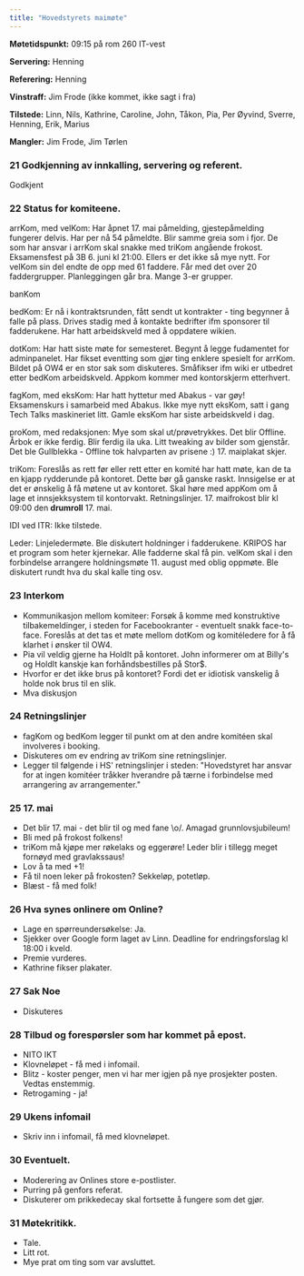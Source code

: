 ```yaml
---
title: "Hovedstyrets maimøte"
---
```


**Møtetidspunkt:** 09:15 på rom 260 IT-vest

**Servering:** Henning  

**Referering:** Henning  

**Vinstraff:** Jim Frode (ikke kommet, ikke sagt i fra)

**Tilstede:** Linn, Nils, Kathrine, Caroline, John, Tåkon, Pia, Per Øyvind, Sverre, Henning, Erik, Marius 

**Mangler:** Jim Frode, Jim Tørlen

### 21 Godkjenning av innkalling, servering og referent.

Godkjent

### 22 Status for komiteene.

arrKom, med velKom: Har åpnet 17. mai påmelding, gjestepåmelding fungerer delvis. Har per nå 54 påmeldte. Blir samme greia som i fjor. De som har ansvar i arrKom skal snakke med triKom angående frokost. Eksamensfest på 3B 6. juni kl 21:00. Ellers er det ikke så mye nytt. For velKom sin del endte de opp med 61 faddere. Får med det over 20 faddergrupper. Planleggingen går bra. Mange 3-er grupper.

banKom

bedKom: Er nå i kontraktsrunden, fått sendt ut kontrakter - ting begynner å falle på plass. Drives stadig med å kontakte bedrifter ifm sponsorer til fadderukene. Har hatt arbeidskveld med å oppdatere wikien.

dotKom: Har hatt siste møte for semesteret. Begynt å legge fudamentet for adminpanelet. Har fikset eventting som gjør ting enklere spesielt for arrKom. Bildet på OW4 er en stor sak som diskuteres. Småfikser ifm wiki er utbedret etter bedKom arbeidskveld. Appkom kommer med kontorskjerm etterhvert.

fagKom, med eksKom: Har hatt hyttetur med Abakus - var gøy! Eksamenskurs i samarbeid med Abakus. Ikke mye nytt eksKom, satt i gang Tech Talks maskineriet litt. Gamle eksKom har siste arbeidskveld i dag.

proKom, med redaksjonen: Mye som skal ut/prøvetrykkes. Det blir Offline. Årbok er ikke ferdig. Blir ferdig ila uka. Litt tweaking av bilder som gjenstår. Det ble Gullblekka - Offline tok halvparten av prisene :) 17. maiplakat skjer.

triKom: Foreslås as rett før eller rett etter en komité har hatt møte, kan de ta en kjapp rydderunde på kontoret. Dette bør gå ganske raskt. Innsigelse er at det er ønskelig å få møtene ut av kontoret. Skal høre med appKom om å lage et innsjekksystem til kontorvakt. Retningslinjer. 17. maifrokost blir kl 09:00 den **drumroll** 17. mai.
  
IDI ved ITR: Ikke tilstede.

Leder: Linjeledermøte. Ble diskutert holdninger i fadderukene. KRIPOS har et program som heter kjernekar. Alle fadderne skal få pin. velKom skal i den forbindelse arrangere holdningsmøte 11. august med oblig oppmøte. Ble diskutert rundt hva du skal kalle ting osv.
	
### 23 Interkom

* Kommunikasjon mellom komiteer: Forsøk å komme med konstruktive tilbakemeldinger, i steden for Facebookranter - eventuelt snakk face-to-face. Foreslås at det tas et møte mellom dotKom og komitéledere for å få klarhet i ønsker til OW4.
* Pia vil veldig gjerne ha HoldIt på kontoret. John informerer om at Billy's og HoldIt kanskje kan forhåndsbestilles på Stor$.
* Hvorfor er det ikke brus på kontoret? Fordi det er idiotisk vanskelig å holde nok brus til en slik.
* Mva diskusjon

### 24 Retningslinjer

* fagKom og bedKom legger til punkt om at den andre komitéen skal involveres i booking.
* Diskuteres om ev endring av triKom sine retningslinjer.
* Legger til følgende i HS' retningslinjer i steden: "Hovedstyret har ansvar for at ingen komitéer tråkker hverandre på tærne i forbindelse med arrangering av arrangementer."

### 25 17. mai

* Det blir 17. mai - det blir til og med fane \o/. Amagad grunnlovsjubileum!
* Bli med på frokost folkens!
* triKom må kjøpe mer røkelaks og eggerøre! Leder blir i tillegg meget fornøyd med gravlakssaus!
* Lov å ta med +1!
* Få til noen leker på frokosten? Sekkeløp, potetløp.
* Blæst - få med folk!

### 26 Hva synes onlinere om Online?

* Lage en spørreundersøkelse: Ja.
* Sjekker over Google form laget av Linn. Deadline for endringsforslag kl 18:00 i kveld.
* Premie vurderes.
* Kathrine fikser plakater.

### 27 Sak Noe

* Diskuteres

### 28 Tilbud og forespørsler som har kommet på epost.

* NITO IKT
* Klovneløpet - få med i infomail.
* Blitz - koster penger, men vi har mer igjen på nye prosjekter posten. Vedtas enstemmig.
* Retrogaming - ja!

### 29 Ukens infomail

* Skriv inn i infomail, få med klovneløpet.

### 30 Eventuelt.

* Moderering av Onlines store e-postlister.
* Purring på genfors referat.
* Diskuterer om prikkedecay skal fortsette å fungere som det gjør.

### 31 Møtekritikk.

* Tale.
* Litt rot.
* Mye prat om ting som var avsluttet.